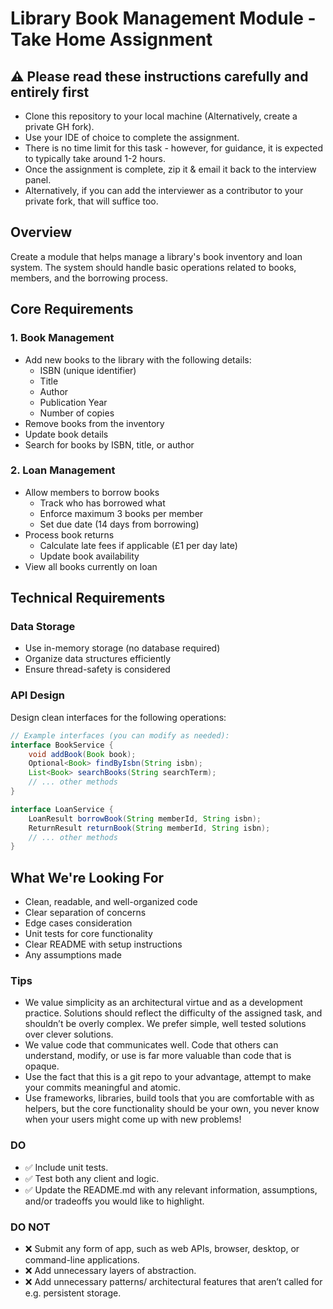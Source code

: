 # Library Book Management Module - Take Home Assignment

## :warning: Please read these instructions carefully and entirely first
* Clone this repository to your local machine (Alternatively, create a private GH fork).
* Use your IDE of choice to complete the assignment.
* There is no time limit for this task - however, for guidance, it is expected to typically take around 1-2 hours.
* Once the assignment is complete, zip it & email it back to the interview panel.
* Alternatively, if you can add the interviewer as a contributor to your private fork, that will suffice too.

## Overview
Create a module that helps manage a library's book inventory and loan system. The system should handle basic operations related to books, members, and the borrowing process.

## Core Requirements

### 1. Book Management
- Add new books to the library with the following details:
  - ISBN (unique identifier)
  - Title
  - Author
  - Publication Year
  - Number of copies
- Remove books from the inventory
- Update book details
- Search for books by ISBN, title, or author

### 2. Loan Management
- Allow members to borrow books
  - Track who has borrowed what
  - Enforce maximum 3 books per member
  - Set due date (14 days from borrowing)
- Process book returns
  - Calculate late fees if applicable (£1 per day late)
  - Update book availability
- View all books currently on loan

## Technical Requirements

### Data Storage
- Use in-memory storage (no database required)
- Organize data structures efficiently
- Ensure thread-safety is considered

### API Design
Design clean interfaces for the following operations:
```java
// Example interfaces (you can modify as needed):
interface BookService {
    void addBook(Book book);
    Optional<Book> findByIsbn(String isbn);
    List<Book> searchBooks(String searchTerm);
    // ... other methods
}

interface LoanService {
    LoanResult borrowBook(String memberId, String isbn);
    ReturnResult returnBook(String memberId, String isbn);
    // ... other methods
}
```

## What We're Looking For
- Clean, readable, and well-organized code
- Clear separation of concerns
- Edge cases consideration
- Unit tests for core functionality
- Clear README with setup instructions
- Any assumptions made

### Tips
* We value simplicity as an architectural virtue and as a development practice. Solutions should reflect the difficulty of the assigned task, and shouldn’t be overly complex. We prefer simple, well tested solutions over clever solutions.
* We value code that communicates well. Code that others can understand, modify, or use is far more valuable than code that is opaque.
* Use the fact that this is a git repo to your advantage, attempt to make your commits meaningful and atomic.
* Use frameworks, libraries, build tools that you are comfortable with as helpers, but the core functionality should be your own, you never know when your users might come up with new problems!

### DO
* ✅ Include unit tests.
* ✅ Test both any client and logic.
* ✅ Update the README.md with any relevant information, assumptions, and/or tradeoffs you would like to highlight.

### DO NOT
* ❌ Submit any form of app, such as web APIs, browser, desktop, or command-line applications.
* ❌ Add unnecessary layers of abstraction.
* ❌ Add unnecessary patterns/ architectural features that aren’t called for e.g. persistent storage.
